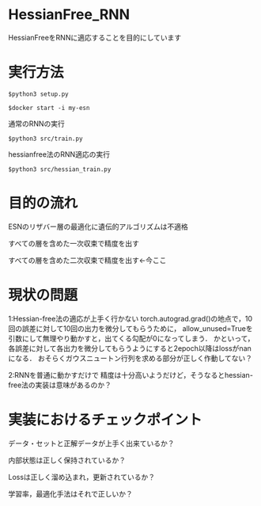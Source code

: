 # HessianFree_RNN
HessianFreeをRNNに適応することを目的にしています

# 実行方法

  `$python3 setup.py`
  
  `$docker start -i my-esn`
  
  通常のRNNの実行

  `$python3 src/train.py`
  
  hessianfree法のRNN適応の実行
  
  `$python3 src/hessian_train.py`

# 目的の流れ

  ESNのリザバー層の最適化に遺伝的アルゴリズムは不適格

  すべての層を含めた一次収束で精度を出す

  すべての層を含めた二次収束で精度を出す←今ここ

# 現状の問題

1:Hessian-free法の適応が上手く行かない
  torch.autograd.grad()の地点で，10回の誤差に対して10回の出力を微分してもらうために，
  allow_unused=Trueを引数にして無理やり動かすと，出てくる勾配が0になってしまう．
  かといって，各誤差に対して各出力を微分してもらうようにすると2epoch以降はlossがnanになる．
  おそらくガウスニュートン行列を求める部分が正しく作動してない？
  
2:RNNを普通に動かすだけで
  精度は十分高いようだけど，そうなるとhessian-free法の実装は意味があるのか？


# 実装におけるチェックポイント

  データ・セットと正解データが上手く出来ているか？

  内部状態は正しく保持されているか？

  Lossは正しく溜め込まれ，更新されているか？

  学習率，最適化手法はそれで正しいか？